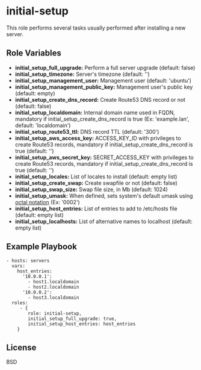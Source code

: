 initial-setup
=============

This role performs several tasks usually performed after installing a new server.

Role Variables
--------------

* **initial_setup_full_upgrade:** Perform a full server upgrade (default: false)
* **initial_setup_timezone:** Server's timezone (default: '')
* **initial_setup_management_user:** Management user (default: 'ubuntu')
* **initial_setup_management_public_key:** Management user's public key (default: empty)
* **initial_setup_create_dns_record:** Create Route53 DNS record or not (default: false)
* **initial_setup_localdomain:** Internal domain name used in FQDN, mandatory if initial_setup_create_dns_record is true (Ex: 'example.lan', default: 'localdomain')
* **initial_setup_route53_ttl:** DNS record TTL (default: '300')
* **initial_setup_aws_access_key:** ACCESS_KEY_ID with privileges to create Route53 records, mandatory if initial_setup_create_dns_record is true (default: '')
* **initial_setup_aws_secret_key:** SECRET_ACCESS_KEY with privileges to create Route53 records, mandatory if initial_setup_create_dns_record is true (default: '')
* **initial_setup_locales:** List of locales to install (default: empty list)
* **initial_setup_create_swap:** Create swapfile or not (default: false)
* **initial_setup_swap_size:** Swap file size, in Mb (default: 1024)
* **initial_setup_umask:** When defined, sets system's default umask using [octal notation](https://en.wikipedia.org/wiki/Umask#Setting_the_mask_using_octal_notation) (Ex: '0002')
* **initial_setup_host_entries:** List of entries to add to /etc/hosts file (default: empty list)
* **initial_setup_localhosts:** List of alternative names to localhost (default: empty list)

Example Playbook
----------------

    - hosts: servers
      vars:
        host_entries:
          '10.0.0.1':
            - host1.localdomain
            - host2.localdomain
          '10.0.0.2':
            - host3.localdomain
      roles:
         - {
            role: initial-setup,
            initial_setup_full_upgrade: true,
            initial_setup_host_entries: host_entries
        }

License
-------

BSD
